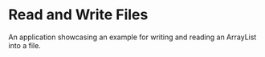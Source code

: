 # Read and Write Files
An application showcasing an example for writing and reading an ArrayList into a file.